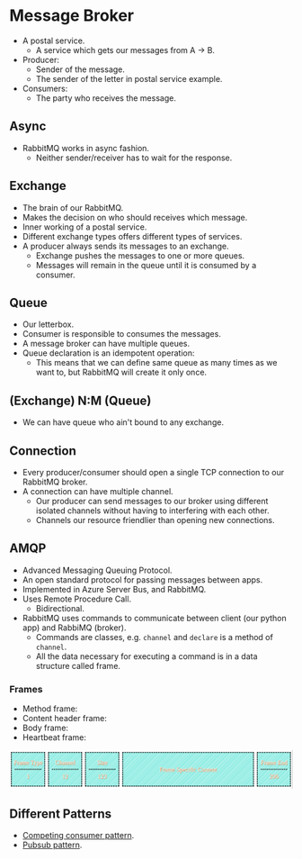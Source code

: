 # Message Broker

- A postal service.
  - A service which gets our messages from A -> B.
- Producer:
  - Sender of the message.
  - The sender of the letter in postal service example.
- Consumers:
  - The party who receives the message.

## Async

- RabbitMQ works in async fashion.
  - Neither sender/receiver has to wait for the response.

## Exchange

- The brain of our RabbitMQ.
- Makes the decision on who should receives which message.
- Inner working of a postal service.
- Different exchange types offers different types of services.
- A producer always sends its messages to an exchange.
  - Exchange pushes the messages to one or more queues.
  - Messages will remain in the queue until it is consumed by a consumer.

## Queue

- Our letterbox.
- Consumer is responsible to consumes the messages.
- A message broker can have multiple queues.
- Queue declaration is an idempotent operation:
  - This means that we can define same queue as many times as we want to, but RabbitMQ will create it only once.

## (Exchange) N:M (Queue)

- We can have queue who ain't bound to any exchange.

## Connection

- Every producer/consumer should open a single TCP connection to our RabbitMQ broker.
- A connection can have multiple channel.
  - Our producer can send messages to our broker using different isolated channels without having to interfering with each other.
  - Channels our resource friendlier than opening new connections.

## AMQP

- Advanced Messaging Queuing Protocol.
- An open standard protocol for passing messages between apps.
- Implemented in Azure Server Bus, and RabbitMQ.
- Uses Remote Procedure Call.
  - Bidirectional.
- RabbitMQ uses commands to communicate between client (our python app) and RabbiMQ (broker).
  - Commands are classes, e.g. `channel` and `declare` is a method of `channel`.
  - All the data necessary for executing a command is in a data structure called frame.

### Frames

- Method frame:
- Content header frame:
- Body frame:
- Heartbeat frame:

![AMQP frame](./assets/amqp-frame.png)

## Different Patterns

- [Competing consumer pattern](./src/competing-consumer/README.md).
- [Pubsub pattern](./src/pubsub/README.md).
